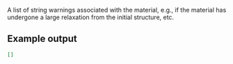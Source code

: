 A list of string warnings associated with the material, e.g., if the material has undergone a large relaxation from the initial structure, etc.

## Example output

```json
[]
```

